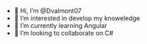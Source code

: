 - 👋 Hi, I’m @Dvalmont07
- 👀 I’m interested in develop my knoweledge
- 🌱 I’m currently learning Angular
- 💞️ I’m looking to collaborate on C#


<!---
Dvalmont07/Dvalmont07 is a ✨ special ✨ repository because its `README.md` (this file) appears on your GitHub profile.
You can click the Preview link to take a look at your changes.
--->

